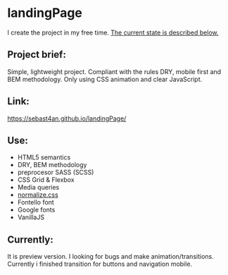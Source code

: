 # landingPage
I create the project in my free time. [The current state is described below.](#currently)

## Project brief:
Simple, lightweight project. Compliant with the rules DRY, mobile first and BEM methodology. Only using CSS animation and clear JavaScript.

## Link:
https://sebast4an.github.io/landingPage/

## Use:
* HTML5 semantics
* DRY, BEM methodology
* preprocesor SASS (SCSS)
* CSS Grid & Flexbox
* Media queries
* [normalize.css](https://github.com/necolas/normalize.css)
* Fontello font
* Google fonts
* VanillaJS

## Currently:
It is preview version. I looking for bugs and make animation/transitions. Currently i finished transition for buttons and navigation mobile.
